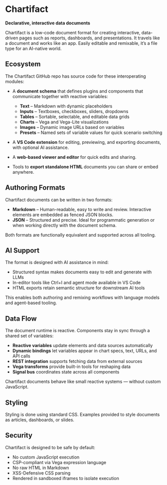 # Chartifact

**Declarative, interactive data documents**

Chartifact is a low-code document format for creating interactive, data-driven pages such as reports, dashboards, and presentations. It travels like a document and works like an app. Easily editable and remixable, it’s a file type for an AI-native world.

## Ecosystem

The Chartifact GitHub repo has source code for these interoperating modules:

* A **document schema** that defines plugins and components that communicate together with reactive variables:

  * **Text** – Markdown with dynamic placeholders
  * **Inputs** – Textboxes, checkboxes, sliders, dropdowns
  * **Tables** – Sortable, selectable, and editable data grids
  * **Charts** – Vega and Vega-Lite visualizations
  * **Images** – Dynamic image URLs based on variables
  * **Presets** – Named sets of variable values for quick scenario switching

* A **VS Code extension** for editing, previewing, and exporting documents, with optional AI assistance.

* A **web-based viewer and editor** for quick edits and sharing.

* Tools to **export standalone HTML** documents you can share or embed anywhere.

## Authoring Formats

Chartifact documents can be written in two formats:

* **Markdown** – Human-readable, easy to write and review. Interactive elements are embedded as fenced JSON blocks.
* **JSON** – Structured and precise. Ideal for programmatic generation or when working directly with the document schema.

Both formats are functionally equivalent and supported across all tooling.

## AI Support

The format is designed with AI assistance in mind:

* Structured syntax makes documents easy to edit and generate with LLMs
* In-editor tools like Ctrl+I and agent mode available in VS Code
* HTML exports retain semantic structure for downstream AI tools

This enables both authoring and remixing workflows with language models and agent-based tooling.

## Data Flow

The document runtime is reactive. Components stay in sync through a shared set of variables:

* **Reactive variables** update elements and data sources automatically
* **Dynamic bindings** let variables appear in chart specs, text, URLs, and API calls
* **REST integration** supports fetching data from external sources
* **Vega transforms** provide built-in tools for reshaping data
* **Signal bus** coordinates state across all components

Chartifact documents behave like small reactive systems — without custom JavaScript.

## Styling

Styling is done using standard CSS. Examples provided to style documents as articles, dashboards, or slides.

## Security

Chartifact is designed to be safe by default:

* No custom JavaScript execution
* CSP-compliant via Vega expression language
* No raw HTML in Markdown
* XSS-Defensive CSS parsing
* Rendered in sandboxed iframes to isolate execution
